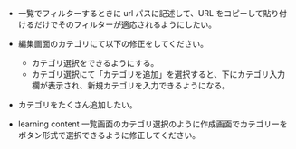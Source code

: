 - 一覧でフィルターするときに url パスに記述して、URL をコピーして貼り付けるだけでそのフィルターが適応されるようにしたい。
- 編集画面のカテゴリにて以下の修正をしてください。
  - カテゴリ選択をできるようにする。
  - カテゴリ選択にて「カテゴリを追加」を選択すると、下にカテゴリ入力欄が表示され、新規カテゴリを入力できるようになる。
- カテゴリをたくさん追加したい。

- learning content 一覧画面のカテゴリ選択のように作成画面でカテゴリーをボタン形式で選択できるように修正してください。

